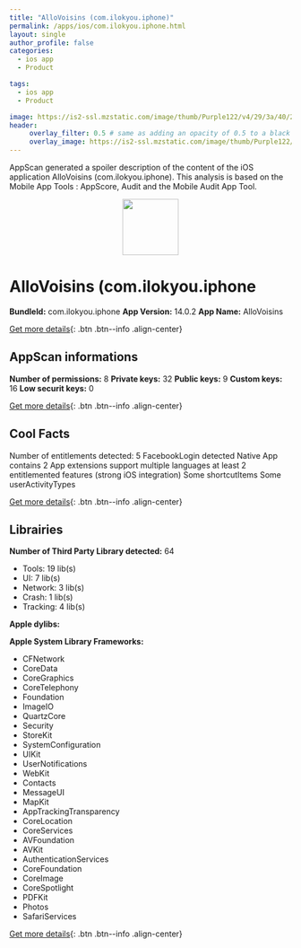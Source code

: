 ```yaml
---
title: "AlloVoisins (com.ilokyou.iphone)"
permalink: /apps/ios/com.ilokyou.iphone.html
layout: single
author_profile: false
categories: 
  - ios app 
  - Product 

tags: 
  - ios app 
  - Product 

image: https://is2-ssl.mzstatic.com/image/thumb/Purple122/v4/29/3a/40/293a4034-301d-d8c3-2932-24ba915b3a78/AppIcon-0-1x_U007emarketing-0-6-0-85-220.png/512x512bb.jpg
header: 
     overlay_filter: 0.5 # same as adding an opacity of 0.5 to a black background
     overlay_image: https://is2-ssl.mzstatic.com/image/thumb/Purple122/v4/29/3a/40/293a4034-301d-d8c3-2932-24ba915b3a78/AppIcon-0-1x_U007emarketing-0-6-0-85-220.png/512x512bb.jpg
---
```

AppScan generated a spoiler description of the content of the iOS application AlloVoisins (com.ilokyou.iphone). This analysis is based on the Mobile App Tools : AppScore, Audit and the Mobile Audit App Tool.

  
  
<div style="text-align: center;"><img src="https://is2-ssl.mzstatic.com/image/thumb/Purple122/v4/29/3a/40/293a4034-301d-d8c3-2932-24ba915b3a78/AppIcon-0-1x_U007emarketing-0-6-0-85-220.png/512x512bb.jpg" width="100" height="100"></div>  
  
# AlloVoisins (com.ilokyou.iphone

**BundleId:** com.ilokyou.iphone
**App Version:** 14.0.2
**App Name:** AlloVoisins


[Get more details](/pricing.html){: .btn .btn--info .align-center}  
  
## AppScan informations 

**Number of permissions:** 8
**Private keys:** 32
**Public keys:** 9
**Custom keys:** 16
**Low securit keys:** 0
  
[Get more details](/pricing.html){: .btn .btn--info .align-center}

## Cool Facts

Number of entitlements detected: 5
FacebookLogin detected
Native App
contains 2 App extensions
support multiple languages
at least 2 entitlemented features (strong iOS integration)
Some shortcutItems 
Some userActivityTypes
  
[Get more details](/pricing.html){: .btn .btn--info .align-center}

## Librairies 
**Number of Third Party Library detected:** 64
- Tools: 19 lib(s)
- UI: 7 lib(s)
- Network: 3 lib(s)
- Crash: 1 lib(s)
- Tracking: 4 lib(s)

**Apple dylibs:**


**Apple System Library Frameworks:**
- CFNetwork
- CoreData
- CoreGraphics
- CoreTelephony
- Foundation
- ImageIO
- QuartzCore
- Security
- StoreKit
- SystemConfiguration
- UIKit
- UserNotifications
- WebKit
- Contacts
- MessageUI
- MapKit
- AppTrackingTransparency
- CoreLocation
- CoreServices
- AVFoundation
- AVKit
- AuthenticationServices
- CoreFoundation
- CoreImage
- CoreSpotlight
- PDFKit
- Photos
- SafariServices


  
[Get more details](/pricing.html){: .btn .btn--info .align-center}

